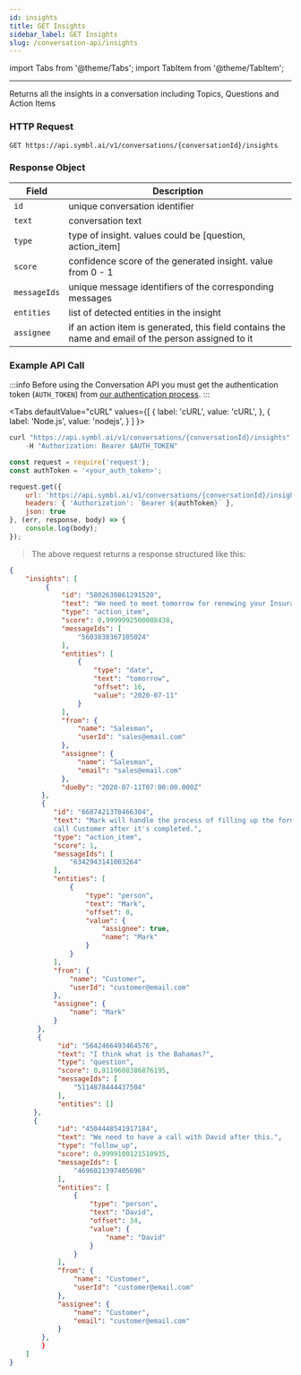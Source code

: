 ```yaml
---
id: insights
title: GET Insights
sidebar_label: GET Insights
slug: /conversation-api/insights
---
```


import Tabs from '@theme/Tabs';
import TabItem from '@theme/TabItem';

---

Returns all the insights in a conversation including Topics, Questions and Action Items

### HTTP Request

`GET https://api.symbl.ai/v1/conversations/{conversationId}/insights`

### Response Object

Field  | Description
---------- | ------- |
```id``` | unique conversation identifier
```text``` | conversation text
```type``` | type of insight. values could be [question, action_item]
```score``` | confidence score of the generated insight. value from 0 - 1
```messageIds``` | unique message identifiers of the corresponding messages
```entities``` | list of detected entities in the insight
```assignee``` | if an action item is generated, this field contains the name and email of the person assigned to it

### Example API Call

:::info
Before using the Conversation API you must get the authentication token (`AUTH_TOKEN`) from [our authentication process](/docs/developer-tools/authentication).
:::

<Tabs
  defaultValue="cURL"
  values={[
    { label: 'cURL', value: 'cURL', },
    { label: 'Node.js', value: 'nodejs', }
  ]
}>
<TabItem value="cURL">

```js
curl "https://api.symbl.ai/v1/conversations/{conversationId}/insights" \
    -H "Authorization: Bearer $AUTH_TOKEN"
```

</TabItem>

<TabItem value="nodejs">

```js
const request = require('request');
const authToken = '<your_auth_token>';

request.get({
    url: 'https://api.symbl.ai/v1/conversations/{conversationId}/insights',
    headers: { 'Authorization': `Bearer ${authToken}` },
    json: true
}, (err, response, body) => {
    console.log(body);
});
```

</TabItem>
</Tabs>

> The above request returns a response structured like this:

```json
{
    "insights": [
         {
             "id": "5802630861291520",
             "text": "We need to meet tomorrow for renewing your Insurance policy.",
             "type": "action_item",
             "score": 0.9999992500008438,
             "messageIds": [
                 "5603838367105024"
             ],
             "entities": [
                 {
                     "type": "date",
                     "text": "tomorrow",
                     "offset": 16,
                     "value": "2020-07-11"
                 }
             ],
             "from": {
                 "name": "Salesman",
                 "userId": "sales@email.com"
             },
             "assignee": {
                 "name": "Salesman",
                 "email": "sales@email.com"
             },
             "dueBy": "2020-07-11T07:00:00.000Z"
        },
        {
           "id": "6687421370466304",
           "text": "Mark will handle the process of filling up the forms,
           call Customer after it's completed.",
           "type": "action_item",
           "score": 1,
           "messageIds": [
               "6342943141003264"
           ],
           "entities": [
               {
                   "type": "person",
                   "text": "Mark",
                   "offset": 0,
                   "value": {
                       "assignee": true,
                       "name": "Mark"
                   }
               }
           ],
           "from": {
               "name": "Customer",
               "userId": "customer@email.com"
           },
           "assignee": {
               "name": "Mark"
           }
       },
       {
            "id": "5642466493464576",
            "text": "I think what is the Bahamas?",
            "type": "question",
            "score": 0.9119608386876195,
            "messageIds": [
                "5114878444437504"
            ],
            "entities": []
      },
      {
            "id": "4504448541917184",
            "text": "We need to have a call with David after this.",
            "type": "follow_up",
            "score": 0.9999100121510935,
            "messageIds": [
                "4696021397405696"
            ],
            "entities": [
                {
                    "type": "person",
                    "text": "David",
                    "offset": 34,
                    "value": {
                        "name": "David"
                    }
                }
            ],
            "from": {
                "name": "Customer",
                "userId": "customer@email.com"
            },
            "assignee": {
                "name": "Customer",
                "email": "customer@email.com"
            }
        },
        }
    ]
}
```
